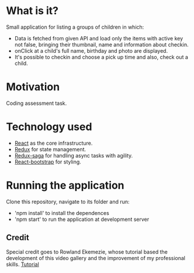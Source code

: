 <!-- ![Application UI](https://github.com/barbararcbf12/react-redux-video-library/blob/master/assets/Application-UI.png)  -->

# What is it?
Small application for listing a groups of children in which:
* Data is fetched from given API and load only the items with active key not false, bringing their thumbnail, name and information about checkin.
* onClick at a child's full name, birthday and photo are displayed.
* It's possible to checkin and choose a pick up time and also, check out a child.

# Motivation
Coding assessment task.

# Technology used
* [React](https://facebook.github.io/react/) as the core infrastructure.
* [Redux](https://github.com/reactjs/redux) for state management.
* [Redux-saga](https://github.com/yelouafi/redux-saga) for handling async tasks with agility.
* [React-bootstrap](https://react-bootstrap.github.io) for styling.

# Running the application
Clone this repository, navigate to its folder and run:
* 'npm install' to install the dependences
* 'npm start' to run the application at development server

<!-- ## Observation
You may encounter issues with CORS. Feel free to disable cross-origin protection in the browser if this gives you any problem. -->

## Credit
Special credit goes to Rowland Ekemezie, whose tutorial based the development of this video gallery and the improvement of my professional skills. [Tutorial](https://scotch.io/tutorials/build-a-media-library-with-react-redux-and-redux-saga-part-1)

